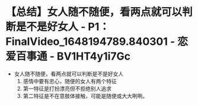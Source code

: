 # 【总结】女人随不随便，看两点就可以判断是不是好女人 - P1：FinalVideo_1648194789.840301 - 恋爱百事通 - BV1HT4y1i7Gc

-   女人随不随便，看两点就可以判断是不是好女人
    1.  感情中要有忠心，随便的女人有两个特征
    2.  第一特征是打扮漂亮但不拒绝别人追求
    3.  第二特征是不在意肢体接触，可能是随便或大大咧咧。